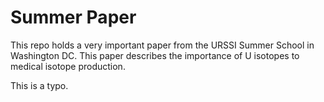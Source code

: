 # Summer Paper 

This repo holds a very important paper from the URSSI Summer School in Washington DC. This paper describes the importance of U isotopes to medical isotope production. 

This is a typo.
